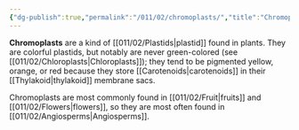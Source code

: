 ```yaml
---
{"dg-publish":true,"permalink":"/011/02/chromoplasts/","title":"Chromoplasts","tags":["BIOL412"],"noteIcon":"1","created":"2024-09-26T13:45:04.075-07:00","updated":"2024-09-26T15:16:48.517-07:00"}
---
```


**Chromoplasts** are a kind of [[011/02/Plastids\|plastid]] found in plants. They are colorful plastids, but notably are never green-colored (see [[011/02/Chloroplasts\|Chloroplasts]]); they tend to be pigmented yellow, orange, or red because they store [[Carotenoids\|carotenoids]] in their [[Thylakoid\|thylakoid]] membrane sacs.

Chromoplasts are most commonly found in [[011/02/Fruit\|fruits]] and [[011/02/Flowers\|flowers]], so they are most often found in [[011/02/Angiosperms\|Angiosperms]].
